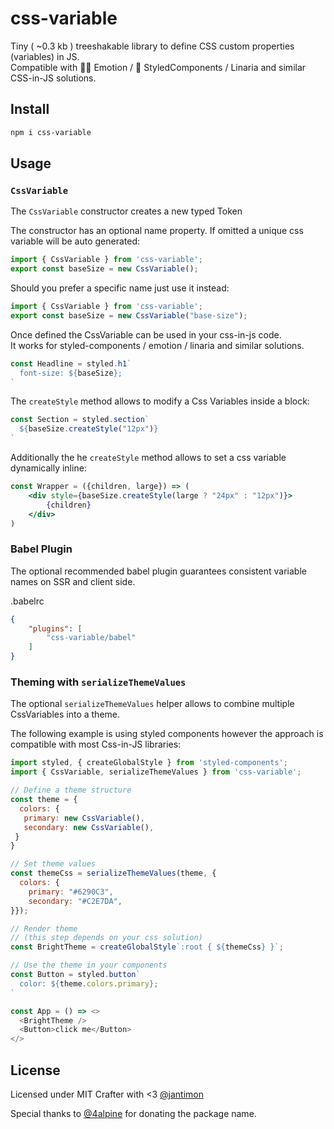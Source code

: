# css-variable

Tiny ( ~0.3 kb ) treeshakable library to define CSS custom properties (variables) in JS.  
Compatible with 👩‍🎤 Emotion / 💅 StyledComponents / Linaria and similar CSS-in-JS solutions.

## Install

```bash
npm i css-variable
```

## Usage

### `CssVariable`

The `CssVariable` constructor creates a new typed Token

The constructor has an optional name property.
If omitted a unique css variable will be auto generated:

```jsx
import { CssVariable } from 'css-variable';
export const baseSize = new CssVariable();
```

Should you prefer a specific name just use it instead:

```jsx
import { CssVariable } from 'css-variable';
export const baseSize = new CssVariable("base-size");
```

Once defined the CssVariable can be used in your css-in-js code.  
It works for styled-components / emotion / linaria and similar solutions.

```jsx
const Headline = styled.h1`
  font-size: ${baseSize};
`
```

The `createStyle` method allows to modify a Css Variables inside a block:

```jsx
const Section = styled.section`
  ${baseSize.createStyle("12px")}
`
```

Additionally the he `createStyle` method allows to set a css variable dynamically inline:

```jsx
const Wrapper = ({children, large}) => (
    <div style={baseSize.createStyle(large ? "24px" : "12px")}>
        {children}
    </div>
)
```


### Babel Plugin

The optional recommended babel plugin guarantees consistent variable names on SSR and client side.

.babelrc
```json
{
    "plugins": [
        "css-variable/babel"
    ]
}
```

### Theming with `serializeThemeValues`

The optional `serializeThemeValues` helper allows to combine multiple CssVariables into a theme.

The following example is using styled components however the approach is compatible with most Css-in-JS libraries:

```js
import styled, { createGlobalStyle } from 'styled-components';
import { CssVariable, serializeThemeValues } from 'css-variable';

// Define a theme structure
const theme = {
  colors: {
   primary: new CssVariable(),
   secondary: new CssVariable(),
 }
}

// Set theme values
const themeCss = serializeThemeValues(theme, {
  colors: {
    primary: "#6290C3",
    secondary: "#C2E7DA",
}});

// Render theme
// (this step depends on your css solution)
const BrightTheme = createGlobalStyle`:root { ${themeCss} }`;

// Use the theme in your components
const Button = styled.button`
  color: ${theme.colors.primary};
`

const App = () => <>
  <BrightTheme />
  <Button>click me</Button>
</>
```

## License

Licensed under MIT 
Crafter with <3 [@jantimon](https://twitter.com/jantimon)

Special thanks to [@4alpine](https://twitter.com/4lpine) for donating the package name.